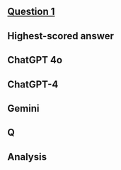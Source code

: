 ## [Question 1](https://stackoverflow.com/questions/76049290/error-accesscontrollistnotsupported-when-trying-to-create-a-bucket-acl-in-aws)



## Highest-scored answer 


## ChatGPT 4o



## ChatGPT-4



## Gemini



## Q


## Analysis 

